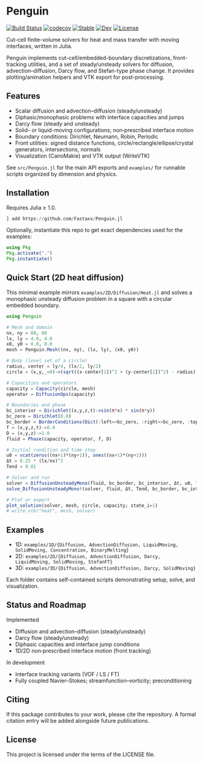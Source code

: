 # Penguin

[![Build Status](https://github.com/Fastaxx/Penguin.jl/actions/workflows/CI.yml/badge.svg?branch=main)](https://github.com/Fastaxx/Penguin.jl/actions/workflows/CI.yml?query=branch%3Amain)
[![codecov](https://codecov.io/gh/Fastaxx/Penguin.jl/graph/badge.svg?token=YQUDHCTHI7)](https://codecov.io/gh/Fastaxx/Penguin.jl)
[![Stable](https://img.shields.io/badge/docs-stable-blue.svg)](https://fastaxx.github.io/Penguin.jl/stable)
[![Dev](https://img.shields.io/badge/docs-dev-blue.svg)](https://fastaxx.github.io/Penguin.jl/dev)
[![License](https://img.shields.io/badge/License-MIT-blue.svg)](./LICENSE)

Cut-cell finite-volume solvers for heat and mass transfer with moving interfaces, written in Julia.

Penguin implements cut-cell/embedded-boundary discretizations, front-tracking utilities, and a set of steady/unsteady solvers for diffusion, advection–diffusion, Darcy flow, and Stefan-type phase change. It provides plotting/animation helpers and VTK export for post-processing.

## Features

- Scalar diffusion and advection–diffusion (steady/unsteady)
- Diphasic/monophasic problems with interface capacities and jumps
- Darcy flow (steady and unsteady)
- Solid- or liquid-moving configurations; non‑prescribed interface motion
- Boundary conditions: Dirichlet, Neumann, Robin, Periodic
- Front utilities: signed distance functions, circle/rectangle/ellipse/crystal generators, intersections, normals
- Visualization (CairoMakie) and VTK output (WriteVTK)

See `src/Penguin.jl` for the main API exports and `examples/` for runnable scripts organized by dimension and physics.

## Installation

Requires Julia ≥ 1.0.

```julia
] add https://github.com/Fastaxx/Penguin.jl
```

Optionally, instantiate this repo to get exact dependencies used for the examples:

```julia
using Pkg
Pkg.activate(".")
Pkg.instantiate()
```

## Quick Start (2D heat diffusion)

This minimal example mirrors `examples/2D/Diffusion/Heat.jl` and solves a monophasic unsteady diffusion problem in a square with a circular embedded boundary.

```julia
using Penguin

# Mesh and domain
nx, ny = 80, 80
lx, ly = 4.0, 4.0
x0, y0 = 0.0, 0.0
mesh = Penguin.Mesh((nx, ny), (lx, ly), (x0, y0))

# Body (level set of a circle)
radius, center = ly/4, (lx/2, ly/2)
circle = (x,y,_=0)->(sqrt((x-center[1])^2 + (y-center[2])^2) - radius)

# Capacities and operators
capacity = Capacity(circle, mesh)
operator = DiffusionOps(capacity)

# Boundaries and phase
bc_interior = Dirichlet((x,y,z,t)->sin(π*x) * sin(π*y))
bc_zero = Dirichlet(0.0)
bc_border = BorderConditions(Dict(:left=>bc_zero, :right=>bc_zero, :top=>bc_zero, :bottom=>bc_zero))
f = (x,y,z,t)->0.0
D = (x,y,z)->1.0
fluid = Phase(capacity, operator, f, D)

# Initial condition and time step
u0 = vcat(zeros((nx+1)*(ny+1)), ones((nx+1)*(ny+1)))
Δt = 0.25 * (lx/nx)^2
Tend = 0.01

# Solver and run
solver = DiffusionUnsteadyMono(fluid, bc_border, bc_interior, Δt, u0, "BE")
solve_DiffusionUnsteadyMono!(solver, fluid, Δt, Tend, bc_border, bc_interior, "BE")

# Plot or export
plot_solution(solver, mesh, circle, capacity; state_i=1)
# write_vtk("heat", mesh, solver)
```

## Examples

- 1D: `examples/1D/{Diffusion, AdvectionDiffusion, LiquidMoving, SolidMoving, Concentration, BinaryMelting}`
- 2D: `examples/2D/{Diffusion, AdvectionDiffusion, Darcy, LiquidMoving, SolidMoving, StefanFT}`
- 3D: `examples/3D/{Diffusion, AdvectionDiffusion, Darcy, SolidMoving}`

Each folder contains self-contained scripts demonstrating setup, solve, and visualization.

## Status and Roadmap

Implemented
- Diffusion and advection–diffusion (steady/unsteady)
- Darcy flow (steady/unsteady)
- Diphasic capacities and interface jump conditions
- 1D/2D non‑prescribed interface motion (front tracking)

In development
- Interface tracking variants (VOF / LS / FT)
- Fully coupled Navier–Stokes; streamfunction–vorticity; preconditioning

## Citing

If this package contributes to your work, please cite the repository. A formal citation entry will be added alongside future publications.

## License

This project is licensed under the terms of the LICENSE file.
